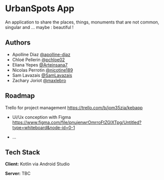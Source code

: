 
# UrbanSpots App

An application to share the places, things, monuments that are not common, singular and ... maybe : beautiful !


## Authors

- Apolline Diaz [@apolline-diaz](https://github.com/apolline-diaz)
- Chloé Pellerin [@pchloe02](https://github.com/pchloe02)
- Eliana Yepes [@Arteinsana7](https://github.com/Arteinsana7)
- Nicolas Perrotin [@nicotine189](https://github.com/nicotine189)
- Sam Lavazais [@SamLavazais](https://github.com/SamLavazais)
- Zachary Joriot [@maxlebro](https://github.com/maxlebro)



## Roadmap

Trello for project management
https://trello.com/b/jom35zia/kebapp

- Ui/Ux conception with Figma
https://www.figma.com/file/pnujenwrOmrroFtZGlXTpg/Untitled?type=whiteboard&node-id=0-1

- ...


## Tech Stack

**Client:** Kotlin via Android Studio

**Server:** TBC

